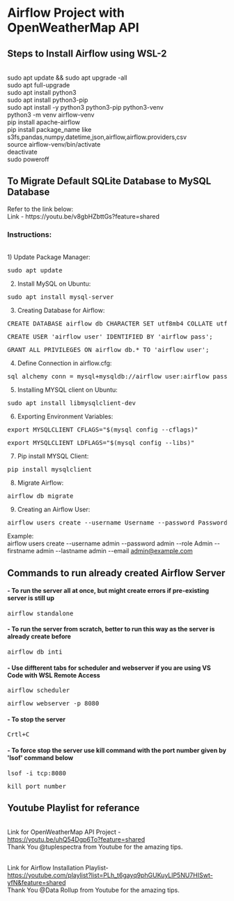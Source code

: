 <h1>Airflow Project with OpenWeatherMap API</h1> 

<h2>Steps to Install Airflow using WSL-2</h2>

<br>sudo apt update && sudo apt upgrade -all
<br>sudo apt full-upgrade
<br>sudo apt install python3
<br>sudo apt install python3-pip
<br>sudo apt install -y python3 python3-pip python3-venv
<br>python3 -m venv airflow-venv
<br>pip install apache-airflow
<br>pip install package_name like s3fs,pandas,numpy,datetime,json,airflow,airflow.providers,csv
<br>source airflow-venv/bin/activate
<br>deactivate
<br>sudo poweroff 

<h2>To Migrate Default SQLite Database to MySQL Database</h2>
Refer to the link below:
<br>Link - https://youtu.be/v8gbHZbttGs?feature=shared

<h3>Instructions:</h3>

<br>1) Update Package Manager: 
<pre class="tab">sudo apt update </pre>

2) Install MySQL on Ubuntu: 
<pre class="tab">sudo apt install mysql-server</pre>

3) Creating Database for Airflow:
<pre class="tab">CREATE DATABASE airflow_db CHARACTER SET utf8mb4 COLLATE utf8mb4_unicode_ci;</pre>
<pre class="tab">CREATE USER 'airflow_user' IDENTIFIED BY 'airflow_pass';</pre>
<pre class="tab">GRANT ALL PRIVILEGES ON airflow_db.* TO 'airflow_user';</pre>

4) Define Connection in airflow.cfg:
<pre class="tab">sql_alchemy_conn = mysql+mysqldb://airflow_user:airflow_pass@127.0.0.1:3306/airflow_db</pre>

5) Installing MYSQL client on Ubuntu:
<pre class="tab">sudo apt install libmysqlclient-dev</pre>

6) Exporting Environment Variables:
<pre class="tab">export MYSQLCLIENT_CFLAGS="$(mysql_config --cflags)"</pre>
<pre class="tab">export MYSQLCLIENT_LDFLAGS="$(mysql_config --libs)"</pre>

7) Pip install MYSQL Client:
<pre class="tab">pip install mysqlclient</pre>

8) Migrate Airflow:
<pre class="tab">airflow db migrate</pre>

9) Creating an Airflow User:
<pre class="tab">airflow users create --username Username --password Password --role Admin --firstname FirsName --lastname LastName --email Email</pre>
Example:<br>airflow users create --username admin --password admin --role Admin --firstname admin --lastname admin --email admin@example.com<br>

<h2>Commands to run already created Airflow Server</h2>

<h4>- To run the server all at once, but might create errors if pre-existing server is still up</h4>
<pre class="tab">airflow standalone</pre>

<h4>- To run the server from scratch, better to run this way as the server is already create before</h4> 
<pre class="tab">airflow db inti</pre>

<h4>- Use diffterent tabs for scheduler and webserver if you are using VS Code with WSL Remote Access</h4> 
<pre class="tab">airflow scheduler</pre>
<pre class="tab">airflow webserver -p 8080</pre>

<h4>- To stop the server</h4>
<pre class="tab">Crtl+C</pre>

<h4>- To force stop the server use kill command with the port number given by 'lsof' command below</h4>
<pre class="tab">lsof -i tcp:8080</pre>
<pre class="tab">kill port_number </pre>

<h2>Youtube Playlist for referance</h2>

<br>Link for OpenWeatherMap API Project - <br>https://youtu.be/uhQ54Dgp6To?feature=shared
<br>Thank You @tuplespectra from Youtube for the amazing tips.<br>

<br>Link for Airflow Installation Playlist- <br>https://youtube.com/playlist?list=PLh_t6gayq9phGUKuyLlP5NU7HISwt-yfN&feature=shared
<br>Thank You @Data Rollup from Youtube for the amazing tips.<br>



